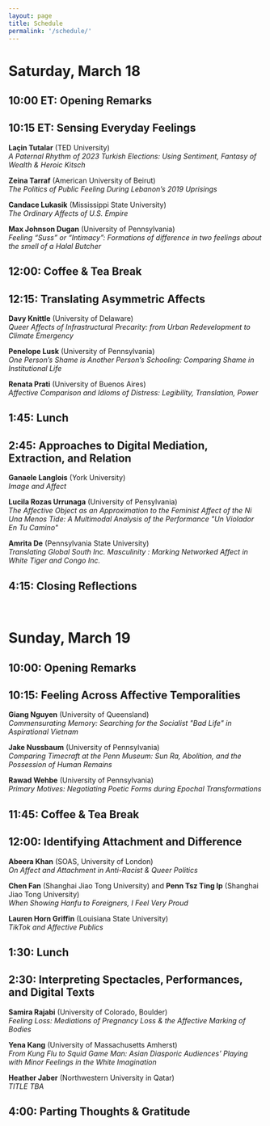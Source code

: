 ```yaml
---
layout: page
title: Schedule
permalink: '/schedule/'
---
```


<h1>Saturday, March 18</h1>
            	
<h2>10:00 ET: Opening Remarks</h2>
           	
<h2>10:15 ET: Sensing Everyday Feelings</h2> 

<b>Laçin Tutalar</b> (TED University)<br>
<i>A Paternal Rhythm of 2023 Turkish Elections: Using Sentiment, Fantasy of Wealth & Heroic Kitsch</i>

<b>Zeina Tarraf</b> (American University of Beirut)<br>
<i>The Politics of Public Feeling During Lebanon’s 2019 Uprisings</i>

<b>Candace Lukasik</b> (Mississippi State University)<br>
<i>The Ordinary Affects of U.S. Empire</i>

<b>Max Johnson Dugan</b> (University of Pennsylvania)<br>
<i>Feeling “Suss” or “Intimacy”: Formations of difference in two feelings about the smell of a Halal Butcher</i>

<h2>12:00: Coffee & Tea Break</h2>
 
<h2>12:15: Translating Asymmetric Affects</h2>

<b>Davy Knittle</b> (University of Delaware)<br>
<i>Queer Affects of Infrastructural Precarity: from Urban Redevelopment to Climate Emergency</i>

<b>Penelope Lusk</b> (University of Pennsylvania)<br>
<i>One Person’s Shame is Another Person’s Schooling: Comparing Shame in Institutional Life</i>

<b>Renata Prati</b> (University of Buenos Aires)<br>
<i>Affective Comparison and Idioms of Distress: Legibility, Translation, Power</i>


<h2>1:45: Lunch</h2>

<h2>2:45: Approaches to Digital Mediation, Extraction, and Relation</h2>
 
<b>Ganaele Langlois</b> (York University)<br>
<i>Image and Affect</i>

<b>Lucila Rozas Urrunaga</b> (University of Pensylvania)<br>
<i>The Affective Object as an Approximation to the Feminist Affect of the Ni Una Menos Tide: A Multimodal Analysis of the Performance "Un Violador En Tu Camino"</i>

<b>Amrita De</b> (Pennsylvania State University)<br>
<i>Translating Global South Inc. Masculinity : Marking Networked Affect in White Tiger and Congo Inc.</i>

<h2>4:15: Closing Reflections</h2>

<br>

<h1>Sunday, March 19</h1>

<h2>10:00: Opening Remarks</h2>
           	
<h2>10:15: Feeling Across Affective Temporalities</h2>
 
<b>Giang Nguyen</b> (University of Queensland)<br>
<i>Commensurating Memory: Searching for the Socialist "Bad Life" in Aspirational Vietnam</i>

<b>Jake Nussbaum</b> (University of Pennsylvania)<br>
<i>Comparing Timecraft at the Penn Museum: Sun Ra, Abolition, and the Possession of Human Remains</i>

<b>Rawad Wehbe</b> (University of Pennsylvania)<br>
<i>Primary Motives: Negotiating Poetic Forms during Epochal Transformations</i>
 
<h2>11:45: Coffee & Tea Break</h2>
 
<h2>12:00: Identifying Attachment and Difference</h2>
 
<b>Abeera Khan</b> (SOAS, University of London)<br>
<i>On Affect and Attachment in Anti-Racist & Queer Politics</i>

<b>Chen Fan</b> (Shanghai Jiao Tong University) and <b>Penn Tsz Ting Ip</b> (Shanghai Jiao Tong University)<br>
<i>When Showing Hanfu to Foreigners, I Feel Very Proud</i>

<b>Lauren Horn Griffin</b> (Louisiana State University)<br>
<i>TikTok and Affective Publics</i>

<h2>1:30: Lunch</h2>

<h2>2:30: Interpreting Spectacles, Performances, and Digital Texts</h2>
 
<b>Samira Rajabi</b> (University of Colorado, Boulder)<br>
<i>Feeling Loss: Mediations of Pregnancy Loss & the Affective Marking of Bodies</i>

<b>Yena Kang</b> (University of Massachusetts Amherst)<br>
<i>From Kung Flu to Squid Game Man: Asian Diasporic Audiences’ Playing with Minor Feelings in the White Imagination</i>

<b>Heather Jaber</b> (Northwestern University in Qatar)<br>
<i>TITLE TBA</i>

<h2>4:00: Parting Thoughts & Gratitude</h2>
